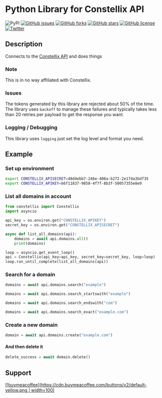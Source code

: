 # Python Library for Constellix API

![PyPI](https://github.com/aperim/python-constellix/workflows/Publish%20Python%20%F0%9F%90%8D%20distributions%20%F0%9F%93%A6%20to%20PyPI%20and%20TestPyPI/badge.svg?branch=main) [![GitHub issues](https://img.shields.io/github/issues/aperim/python-constellix?style=plastic)](https://github.com/aperim/python-constellix/issues) [![GitHub forks](https://img.shields.io/github/forks/aperim/python-constellix?style=plastic)](https://github.com/aperim/python-constellix/network) [![GitHub stars](https://img.shields.io/github/stars/aperim/python-constellix?style=plastic)](https://github.com/aperim/python-constellix/stargazers) [![GitHub license](https://img.shields.io/github/license/aperim/python-constellix?style=plastic)](https://github.com/aperim/python-constellix/blob/main/LICENSE.txt) [![Twitter](https://img.shields.io/twitter/url?style=social)](https://twitter.com/intent/tweet?url=https%3A%2F%2Fgithub.com%2Faperim%2Fpython-constellix&via=%40troykelly&text=Access%20the%20Constellix%20DNS%20API%20From%20Python&hashtags=%23python%20%23devops%20%23dns%20%23api)

## Description

Connects to the [Constellix API](https://api-docs.constellix.com/) and does things

### Note

This is in no way affiliated with Constellix.

### Issues

The tokens generated by this library are rejected about 50% of the time.
The library uses `backoff` to manage these failures and typically takes less than 20 retries per payload to get the response you want.

### Logging / Debugging

This library uses `logging` just set the log level and format you need.

## Example

### Set up environment

```bash
export CONSTELLIX_APISECRET=48d4ebb7-246e-406a-b272-2e174a3bdf35
export CONSTELLIX_APIKEY=b6f11837-9858-4f7f-8b3f-50057355e8e9
```

### List all domains in account

```python
from constellix import Constellix
import asyncio

api_key = os.environ.get("CONSTELLIX_APIKEY")
secret_key = os.environ.get("CONSTELLIX_APISECRET")

async def list_all_domains(api):
	domains = await api.domains.all()
	print(domains)

loop = asyncio.get_event_loop()
api = Constellix(api_key=api_key, secret_key=secret_key, loop=loop)
loop.run_until_complete(list_all_domains(api))
```

### Search for a domain

```python
domains = await api.domains.search("example")
```

```python
domains = await api.domains.search_startswith("example")
```

```python
domains = await api.domains.search_endswith("com")
```

```python
domains = await api.domains.search_exact("example.com")
```

### Create a new domain

```python
domain = await api.domains.create("example.com")
```

#### And then delete it

```python
delete_success = await domain.delete()
```

## Support

[![buymeacoffee](https://cdn.buymeacoffee.com/buttons/v2/default-yellow.png | width=100)](https://www.buymeacoffee.com/troykelly)
